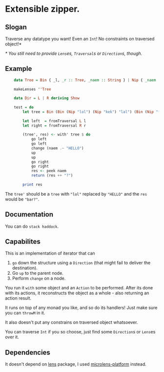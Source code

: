 # Extensible zipper.

## Slogan

Traverse any datatype you want! Even an `Int`! No constraints on traversed object!*

_* You still need to provide `Lens`es, `Traversal`s or `Direction`s, though._

## Example

```haskell
    data Tree = Bin { _l, _r :: Tree, _naem :: String } | Nip { _naem :: String }
    
    makeLenses ''Tree
    
    data Dir = L | R deriving Show
    
    test = do
        let tree = Bin (Bin (Nip "lol") (Nip "kek") "lal") (Bin (Nip "foo") (Nip "bar") "qux") "all"
    
        let left  = fromTraversal L l
        let right = fromTraversal R r
     
        (tree', res) <- with' tree $ do
            go left
            go left
            change (naem .~ "HELLO")
            up
            up
            go right
            go right
            res <- peek naem
            return (res ++ "?")
      
        print res
```

The `tree'` should be a `tree` with `"lol"` replaced by `"HELLO"` and the `res` would be `"bar?"`.

## Documentation

You can do `stack haddock`.

## Capabilites

This is an implementation of iterator that can

1. `go` down the structure using a `Direction` (that might fail to deliver the destination).
2. Go `up` to the parent node.
3. Perform `change` on a node.

You run it `with` some object and an `Action`
to be performed. After its done with its actions, it reconstructs the object as a whole - also returning an action result.

It runs on top of any monad you like, and so do its handlers!
Just make sure you can `throwM` in it.

It also doesn't put any constrains on traversed object whatsoever.

You can traverse `Int` if you so choose, just find some `Direction`s or `Lens`es over it.

## Dependencies

It doesn't depend on [lens](http://hackage.haskell.org/package/lens) package, I used [microlens-platform](http://hackage.haskell.org/package/microlens-platform) instead.
